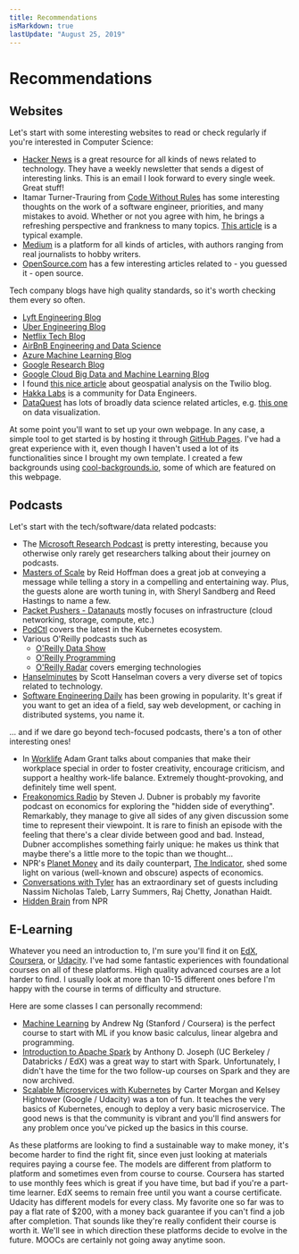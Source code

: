 ```yaml
---
title: Recommendations
isMarkdown: true
lastUpdate: "August 25, 2019"
---
```

# Recommendations

## Websites

Let's start with some interesting websites to read or check regularly if you're interested in Computer Science:

- [Hacker News](https://news.ycombinator.com) is a great resource for all kinds of news related to technology. They have a weekly newsletter that sends a digest of interesting links. This is an email I look forward to every single week. Great stuff!
- Itamar Turner-Trauring from [Code Without Rules](https://codewithoutrules.com) has some interesting thoughts on the work of a software engineer, priorities, and many mistakes to avoid. Whether or not you agree with him, he brings a refreshing perspective and frankness to many topics. [This article](https://codewithoutrules.com/2017/09/18/when-startups-pay-less/) is a typical example.
- [Medium](https://medium.com) is a platform for all kinds of articles, with authors ranging from real journalists to hobby writers.
- [OpenSource.com](http://opensource.com/) has a few interesting articles related to - you guessed it - open source.

Tech company blogs have high quality standards, so it's worth checking them every so often.

- [Lyft Engineering Blog](https://eng.lyft.com)
- [Uber Engineering Blog](https://eng.uber.com)
- [Netflix Tech Blog](https://medium.com/netflix-techblog)
- [AirBnB Engineering and Data Science](https://medium.com/airbnb-engineering)
- [Azure Machine Learning Blog](https://azure.microsoft.com/en-us/blog/tag/azure-machine-learning/)
- [Google Research Blog](https://research.googleblog.com)
- [Google Cloud Big Data and Machine Learning Blog](https://cloud.google.com/blog/big-data/)
- I found [this nice article](https://www.twilio.com/blog/2017/08/geospatial-analysis-python-geojson-geopandas.html) about geospatial analysis on the Twilio blog.
- [Hakka Labs](https://www.hakkalabs.co/) is a community for Data Engineers.
- [DataQuest](https://www.dataquest.io) has lots of broadly data science related articles, e.g. [this one](https://www.dataquest.io/blog/making-538-plots/) on data visualization.

At some point you'll want to set up your own webpage. In any case, a simple tool to get started is by hosting it through [GitHub Pages](http://romantsegelskyi.github.io/blog/2015/07/26/personal-page-blog/). I've had a great experience with it, even though I haven't used a lot of its functionalities since I brought my own template. I created a few backgrounds using [cool-backgrounds.io](https://coolbackgrounds.io/), some of which are featured on this webpage.

## Podcasts

Let's start with the tech/software/data related podcasts:

- The [Microsoft Research Podcast](https://www.microsoft.com/en-us/research/blog/category/podcast/) is pretty interesting, because you otherwise only rarely get researchers talking about their journey on podcasts.
- [Masters of Scale](https://mastersofscale.com) by Reid Hoffman does a great job at conveying a message while telling a story in a compelling and entertaining way. Plus, the guests alone are worth tuning in, with Sheryl Sandberg and Reed Hastings to name a few.
- [Packet Pushers - Datanauts](http://packetpushers.net/series/datanauts-podcast/) mostly focuses on infrastructure (cloud networking, storage, compute, etc.)
- [PodCtl](https://blog.openshift.com/tag/podctl/) covers the latest in the Kubernetes ecosystem.
- Various O'Reilly podcasts such as
    - [O'Reilly Data Show](https://www.oreilly.com/topics/oreilly-data-show-podcast)
    - [O'Reilly Programming](https://www.oreilly.com/topics/oreilly-programming-podcast)
    - [O'Reilly Radar](https://www.oreilly.com/topics/oreilly-radar-podcast) covers emerging technologies
- [Hanselminutes](https://hanselminutes.com/) by Scott Hanselman covers a very diverse set of topics related to technology.
- [Software Engineering Daily](https://softwareengineeringdaily.com/) has been growing in popularity. It's great if you want to get an idea of a field, say web development, or caching in distributed systems, you name it.

... and if we dare go beyond tech-focused podcasts, there's a ton of other interesting ones!

- In [Worklife](https://www.ted.com/read/ted-podcasts/worklife) Adam Grant talks about companies that make their workplace special in order to foster creativity, encourage criticism, and support a healthy work-life balance. Extremely thought-provoking, and definitely time well spent.
- [Freakonomics Radio](http://freakonomics.com) by Steven J. Dubner is probably my favorite podcast on economics for exploring the "hidden side of everything". Remarkably, they manage to give all sides of any given discussion some time to represent their viewpoint. It is rare to finish an episode with the feeling that there's a clear divide between good and bad. Instead, Dubner accomplishes something fairly unique: he makes us think that maybe there's a little more to the topic than we thought...
- NPR's [Planet Money](https://www.npr.org/sections/money/) and its daily counterpart, [The Indicator](https://www.npr.org/sections/money/567724614/the-indicator), shed some light on various (well-known and obscure) aspects of economics.
- [Conversations with Tyler](https://medium.com/conversations-with-tyler) has an extraordinary set of guests including Nassim Nicholas Taleb, Larry Summers, Raj Chetty, Jonathan Haidt.
- [Hidden Brain](https://www.npr.org/series/423302056/hidden-brain) from NPR

## E-Learning

Whatever you need an introduction to, I'm sure you'll find it on [EdX](https://edx.org), [Coursera](https://edx.org), or [Udacity](https://edx.org). I've had some fantastic experiences with foundational courses on all of these platforms. High quality advanced courses are a lot harder to find. I usually look at more than 10-15 different ones before I'm happy with the course in terms of difficulty and structure.

Here are some classes I can personally recommend:

- [Machine Learning](https://www.coursera.org/learn/machine-learning) by Andrew Ng (Stanford / Coursera) is the perfect course to start with ML if you know basic calculus, linear algebra and programming.
- [Introduction to Apache Spark](https://courses.edx.org/courses/course-v1:BerkeleyX+CS105x+1T2016/course/) by Anthony D. Joseph (UC Berkeley / Databricks / EdX) was a great way to start with Spark. Unfortunately, I didn't have the time for the two follow-up courses on Spark and they are now archived.
- [Scalable Microservices with Kubernetes](https://www.udacity.com/course/scalable-microservices-with-kubernetes--ud615) by Carter Morgan and Kelsey Hightower (Google / Udacity) was a ton of fun. It teaches the very basics of Kubernetes, enough to deploy a very basic microservice. The good news is that the community is vibrant and you'll find answers for any problem once you've picked up the basics in this course.

As these platforms are looking to find a sustainable way to make money, it's become harder to find the right fit, since even just looking at materials requires paying a course fee. The models are different from platform to platform and sometimes even from course to course. Coursera has started to use monthly fees which is great if you have time, but bad if you're a part-time learner. EdX seems to remain free until you want a course certificate. Udacity has different models for every class. My favorite one so far was to pay a flat rate of $200, with a money back guarantee if you can't find a job after completion. That sounds like they're really confident their course is worth it. We'll see in which direction these platforms decide to evolve in the future. MOOCs are certainly not going away anytime soon.